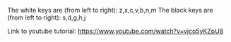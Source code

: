The white keys are (from left to right): z,x,c,v,b,n,m
The black keys are (from left to right): s,d,g,h,j

Link to youtube tutorial:
https://www.youtube.com/watch?v=vjco5yKZpU8